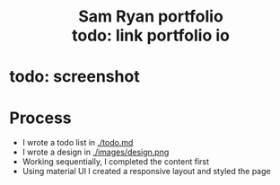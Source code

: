 # <div align="center"> Sam Ryan portfolio <br> todo: link portfolio io</div>

# todo: screenshot

# Process

-   I wrote a todo list in [./todo.md](./todo.md)
-   I wrote a design in [./images/design.png](./images/design.png)
-   Working sequentially, I completed the content first
-   Using material UI I created a responsive layout and styled the page
